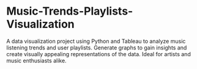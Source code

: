 # Music-Trends-Playlists-Visualization
A data visualization project using Python and Tableau to analyze music listening trends and user playlists. Generate graphs to gain insights and create visually appealing representations of the data. Ideal for artists and music enthusiasts alike.
